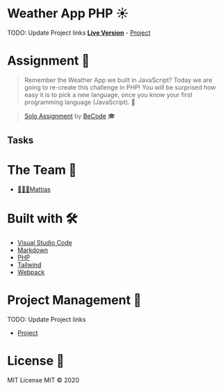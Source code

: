 # Weather App PHP ☀️

TODO: Update Project links
[**Live Version**](https://wisecoding.github.io/weather-app-php/) - [Project]()

# Assignment 📝

> Remember the Weather App we built in JavaScript? Today we are going to re-create this challenge in PHP! You will be surprised how easy it is to pick a new language, once you know your first programming language (JavaScript). 🦾

> [Solo Assignment](https://github.com/becodeorg/gnt-yu-3-21/tree/master/3.The-Mountain/1.Weather-App) by [BeCode](https://becode.org/) 🎓

## Tasks

# The Team 👥

- [👨🏼‍💻Mattias](https://github.com/WiseCoding/)

# Built with 🛠

- [Visual Studio Code](https://code.visualstudio.com/)
- [Markdown](https://www.markdownguide.org/)
- [PHP](https://www.php.net/)
- [Tailwind](https://tailwindcss.com/)
- [Webpack](https://webpack.js.org/)

# Project Management 🔎

TODO: Update Project links

- [Project]()

# License 📎

MIT License
MIT © 2020
